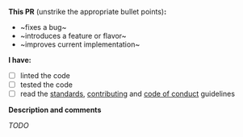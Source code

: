 **This PR** (unstrike the appropriate bullet points)**:**
  - ~fixes a bug~
  - ~introduces a feature or flavor~
  - ~improves current implementation~

**I have:**
  - [ ] linted the code
  - [ ] tested the code
  - [ ] read the [standards](STANDARDS.md), [contributing](CONTRIBUTING.md) and [code of conduct](CODE_OF_CONDUCT.md) guidelines

**Description and comments**

_TODO_
